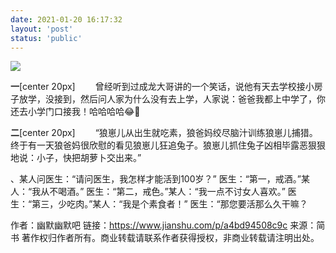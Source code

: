 ```yaml
---
date: 2021-01-20 16:17:32
layout: 'post'
status: 'public'
---
```

![](https://cdn.pixabay.com/photo/2018/01/31/16/12/beach-3121393_1280.png)
<audio src="https://inz.oss-cn-beijing.aliyuncs.com/Audios/128kbit/%E6%98%9F%E6%98%9F%E5%9C%A8%E5%94%B1%E6%AD%8C%EF%BC%88%E7%BA%AF%E9%9F%B3%E4%B9%90%EF%BC%89%20-%20CMJ.mp3" autoplay loop></audio>

**一**[center 20px]
&emsp;&emsp;曾经听到过成龙大哥讲的一个笑话，说他有天去学校接小房子放学，没接到，然后问人家为什么没有去上学，人家说：爸爸我都上中学了，你还去小学门口接我！哈哈哈哈😂🤒️

**二**[center 20px]
&emsp;&emsp;“狼崽儿从出生就吃素，狼爸妈绞尽脑汁训练狼崽儿捕猎。终于有一天狼爸妈很欣慰的看见狼崽儿狂追兔子。狼崽儿抓住兔子凶相毕露恶狠狠地说：小子，快把胡萝卜交出来。”

、某人问医生：“请问医生，我怎样才能活到100岁？” 医生：“第一，戒酒。”某人：“我从不喝酒。” 医生：“第二，戒色。”某人：“我一点不讨女人喜欢。” 医生：“第三，少吃肉。”某人：“我是个素食者！” 医生：“那您要活那么久干嘛？

作者：幽默幽默吧
链接：https://www.jianshu.com/p/a4bd94508c9c
来源：简书
著作权归作者所有。商业转载请联系作者获得授权，非商业转载请注明出处。